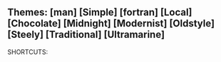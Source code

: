  
Themes: [man] [Simple] [fortran] [Local] [Chocolate] [Midnight] [Modernist] [Oldstyle] [Steely] [Traditional] [Ultramarine]
-----------------------------------------------------------------------------------------------------------------------------------

SHORTCUTS:

